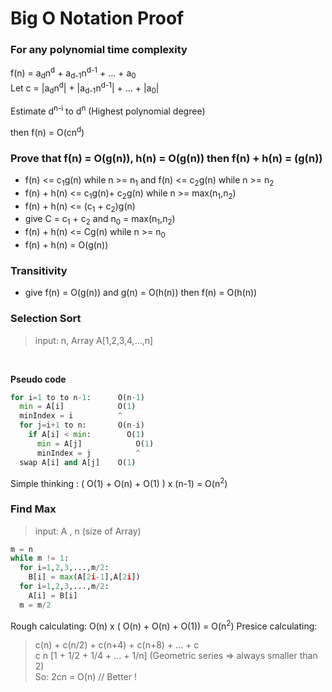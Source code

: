 # Big O Notation Proof
### For any polynomial time complexity

f(n) = a<sub>d</sub>n<sup>d</sup> + a<sub>d-1</sub>n<sup>d-1</sup> + ... + a<sub>0</sub>
<br>
Let c = |a<sub>d</sub>n<sup>d</sup>| + |a<sub>d-1</sub>n<sup>d-1</sup>| + ... + |a<sub>0</sub>|

Estimate d<sup>n-i</sup> to d<sup>n</sup> (Highest polynomial degree)

then f(n) = O(cn<sup>d</sup>)

### Prove that f(n) = O(g(n)), h(n) = O(g(n)) then f(n) + h(n) = (g(n)) 

- f(n) <= c<sub>1</sub>g(n) while n >= n<sub>1</sub> and f(n) <= c<sub>2</sub>g(n) while n >= n<sub>2</sub><br>
- f(n) + h(n) <= c<sub>1</sub>g(n)+ c<sub>2</sub>g(n)  while  n >= max(n<sub>1</sub>,n<sub>2</sub>)
- f(n) + h(n) <= (c<sub>1</sub> + c<sub>2</sub>)g(n)
- give C = c<sub>1</sub> + c<sub>2</sub> and n<sub>0</sub> = max(n<sub>1</sub>,n<sub>2</sub>)
- f(n) + h(n) <= Cg(n) while n >= n<sub>0</sub>
- f(n) + h(n) = O(g(n))

### Transitivity
- give f(n) = O(g(n)) and g(n) = O(h(n)) then f(n) = O(h(n))


### Selection Sort
> input: n, Array A[1,2,3,4,...,n]
<br>

**Pseudo code**
```python
for i=1 to to n-1:      O(n-1)
  min = A[i]            O(1)
  minIndex = i          ^
  for j=i+1 to n:       O(n-i)
    if A[i] < min:        O(1)
      min = A[j]            O(1)
      minIndex = j          ^
  swap A[i] and A[j]    O(1)
```
Simple thinking : ( O(1) + O(n) + O(1) ) x (n-1) = O(n<sup>2</sup>) 


### Find Max
> input: A , n (size of Array)
```python
m = n
while m != 1:
  for i=1,2,3,...,m/2:
    B[i] = max(A[2i-1],A[2i])
  for i=1,2,3,...,m/2:
    A[i] = B[i]
  m = m/2
```
Rough calculating: O(n) x ( O(n) + O(n) + O(1)) = O(n<sup>2</sup>)
Presice calculating: 
> c(n) + c(n/2) + c(n+4) + c(n+8) + ... + c<br>
c n [1 + 1/2 + 1/4 + ... + 1/n]  (Geometric series => always smaller than 2)<br>
So: 2cn = O(n)    // Better !

